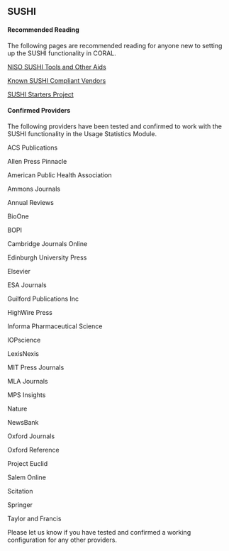 SUSHI
-----

#### Recommended Reading

The following pages are recommended reading for anyone new to setting up the SUSHI functionality in CORAL.

[NISO SUSHI Tools and Other Aids](http://www.niso.org/workrooms/sushi/tools/ "NISO SUSHI Tools and Other Aids")

[Known SUSHI Compliant Vendors](https://www.projectcounter.org/about/register/ "Known SUSHI Compliant Vendors")

[SUSHI Starters Project](http://cclibweb-4.dmz.cranfield.ac.uk/projects/sushistarters/ "SUSHI Starters Project")

#### Confirmed Providers

The following providers have been tested and confirmed to work with the SUSHI functionality in the Usage Statistics Module.

ACS Publications

Allen Press Pinnacle

American Public Health Association

Ammons Journals

Annual Reviews

BioOne

BOPI

Cambridge Journals Online

Edinburgh University Press

Elsevier

ESA Journals

Guilford Publications Inc

HighWire Press

Informa Pharmaceutical Science

IOPscience

LexisNexis

MIT Press Journals

MLA Journals

MPS Insights

Nature

NewsBank

Oxford Journals

Oxford Reference

Project Euclid

Salem Online

Scitation

Springer

Taylor and Francis



Please let us know if you have tested and confirmed a working configuration for any other providers.
